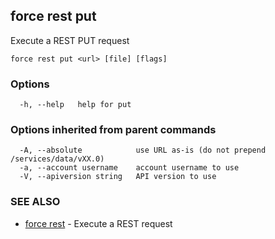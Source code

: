## force rest put

Execute a REST PUT request

```
force rest put <url> [file] [flags]
```

### Options

```
  -h, --help   help for put
```

### Options inherited from parent commands

```
  -A, --absolute            use URL as-is (do not prepend /services/data/vXX.0)
  -a, --account username    account username to use
  -V, --apiversion string   API version to use
```

### SEE ALSO

* [force rest](force_rest.md)	 - Execute a REST request

